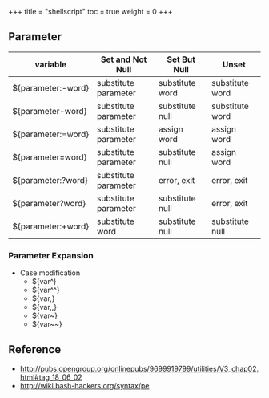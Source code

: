 +++
title  = "shellscript"
toc    = true
weight = 0
+++

## Parameter
| variable           | Set and Not Null     | Set But Null    | Unset           |
|--------------------|----------------------|-----------------|-----------------|
| ${parameter:-word} | substitute parameter | substitute word | substitute word |
| ${parameter-word}  | substitute parameter | substitute null | substitute word |
| ${parameter:=word} | substitute parameter | assign word     | assign word     |
| ${parameter=word}  | substitute parameter | substitute null | assign word     |
| ${parameter:?word} | substitute parameter | error, exit     | error, exit     |
| ${parameter?word}  | substitute parameter | substitute null | error, exit     |
| ${parameter:+word} | substitute word      | substitute null | substitute null |

### Parameter Expansion

- Case modification
  - ${var^}
  - ${var^^}
  - ${var,}
  - ${var,,}
  - ${var~}
  - ${var~~}

## Reference
* http://pubs.opengroup.org/onlinepubs/9699919799/utilities/V3_chap02.html#tag_18_06_02
* http://wiki.bash-hackers.org/syntax/pe
